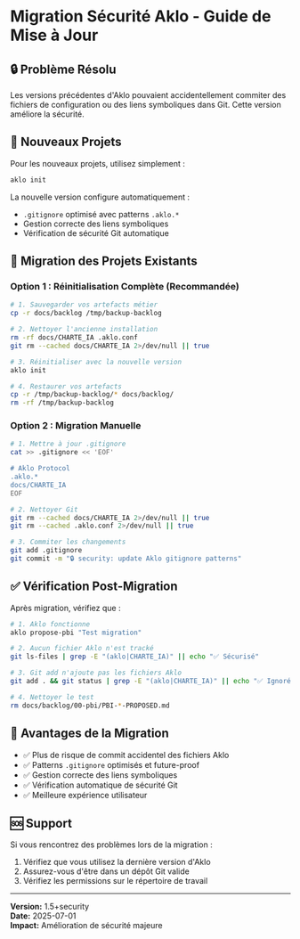 # Migration Sécurité Aklo - Guide de Mise à Jour

## 🔒 Problème Résolu

Les versions précédentes d'Aklo pouvaient accidentellement commiter des fichiers de configuration ou des liens symboliques dans Git. Cette version améliore la sécurité.

## 🚀 Nouveaux Projets

Pour les nouveaux projets, utilisez simplement :
```bash
aklo init
```

La nouvelle version configure automatiquement :
- `.gitignore` optimisé avec patterns `.aklo.*`
- Gestion correcte des liens symboliques  
- Vérification de sécurité Git automatique

## 🔄 Migration des Projets Existants

### Option 1 : Réinitialisation Complète (Recommandée)

```bash
# 1. Sauvegarder vos artefacts métier
cp -r docs/backlog /tmp/backup-backlog

# 2. Nettoyer l'ancienne installation
rm -rf docs/CHARTE_IA .aklo.conf
git rm --cached docs/CHARTE_IA 2>/dev/null || true

# 3. Réinitialiser avec la nouvelle version
aklo init

# 4. Restaurer vos artefacts
cp -r /tmp/backup-backlog/* docs/backlog/
rm -rf /tmp/backup-backlog
```

### Option 2 : Migration Manuelle

```bash
# 1. Mettre à jour .gitignore
cat >> .gitignore << 'EOF'

# Aklo Protocol
.aklo.*
docs/CHARTE_IA
EOF

# 2. Nettoyer Git
git rm --cached docs/CHARTE_IA 2>/dev/null || true
git rm --cached .aklo.conf 2>/dev/null || true

# 3. Commiter les changements
git add .gitignore
git commit -m "🔒 security: update Aklo gitignore patterns"
```

## ✅ Vérification Post-Migration

Après migration, vérifiez que :

```bash
# 1. Aklo fonctionne
aklo propose-pbi "Test migration"

# 2. Aucun fichier Aklo n'est tracké
git ls-files | grep -E "(aklo|CHARTE_IA)" || echo "✅ Sécurisé"

# 3. Git add n'ajoute pas les fichiers Aklo
git add . && git status | grep -E "(aklo|CHARTE_IA)" || echo "✅ Ignoré"

# 4. Nettoyer le test
rm docs/backlog/00-pbi/PBI-*-PROPOSED.md
```

## 🎯 Avantages de la Migration

- ✅ Plus de risque de commit accidentel des fichiers Aklo
- ✅ Patterns `.gitignore` optimisés et future-proof
- ✅ Gestion correcte des liens symboliques
- ✅ Vérification automatique de sécurité Git
- ✅ Meilleure expérience utilisateur

## 🆘 Support

Si vous rencontrez des problèmes lors de la migration :

1. Vérifiez que vous utilisez la dernière version d'Aklo
2. Assurez-vous d'être dans un dépôt Git valide
3. Vérifiez les permissions sur le répertoire de travail

---

**Version:** 1.5+security  
**Date:** 2025-07-01  
**Impact:** Amélioration de sécurité majeure